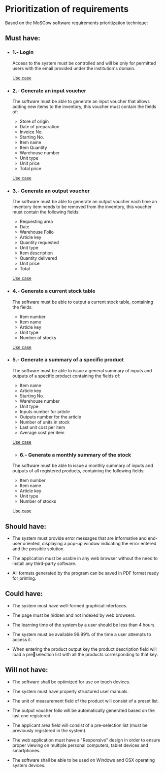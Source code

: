 # Prioritization of requirements

Based on the MoSCow software requirements prioritization technique:

## Must have:

- ### 1.- Login

  Access to the system must be controlled and will be only for permitted users with the email provided under the institution's domain.

  [Use case](./Use%20case%20-%20Login.pdf "Go to the use case")

- ### 2.- Generate an input voucher

  The software must be able to generate an input voucher that allows adding new items
  to the inventory, this voucher must contain the fields of:

  - Store of origin
  - Date of preparation
  - Invoice No.
  - Starting No.
  - Item name
  - Item Quantity
  - Warehouse number
  - Unit type
  - Unit price
  - Total price

  [Use case](./Use%20case%20-%20Generate%20an%20input%20voucher.pdf "Go to the use case")

- ### 3.- Generate an output voucher

  The software must be able to generate an output voucher each time an inventory item needs to be removed from the inventory, this voucher must contain the following fields:

  - Requesting area
  - Date
  - Warehouse Folio
  - Article key
  - Quantity requested
  - Unit type
  - Item description
  - Quantity delivered
  - Unit price
  - Total

  [Use case](./Use%20case%20-%20Generate%20an%20output%20voucher.pdf "Go to the use case")

- ### 4.- Generate a current stock table

  The software must be able to output a current stock table, containing the fields:

  - Item number
  - Item name
  - Article key
  - Unit type
  - Number of stocks

  [Use case](./Use%20case%20-%20Generate%20a%20current%20stock%20table.pdf "Go to the use case")

- ### 5.- Generate a summary of a specific product

  The software must be able to issue a general summary of inputs and outputs of a specific product containing the fields of:

  - Item name
  - Article key
  - Starting No. 
  - Warehouse number
  - Unit type
  - Inputs number for article 
  - Outputs number for the article
  - Number of units in stock
  - Last unit cost per item
  - Average cost per item

  [Use case](./Use%20case%20-%20Generate%20a%20summary%20of%20a%20specific%20product.pdf "Go to the use case")

  - ### 6.- Generate a monthly summary of the stock

  The software must be able to issue a monthly summary of inputs and outputs of all registered products, containing the following fields:

  - Item number
  - Item name
  - Article key
  - Unit type
  - Number of stocks

  [Use case](./Use%20case%20-%20Generate%20a%20monthly%20summary%20of%20the%20stock.pdf "Go to the use case")

## Should have:

- The system must provide error messages that are informative and end-user oriented,
  displaying a pop-up window indicating the error entered and the possible solution.

- The application must be usable in any web browser without the need to install any
  third-party software.

- All formats generated by the program can be saved in PDF format ready for printing.

## Could have:

- The system must have well-formed graphical interfaces.

- The page must be hidden and not indexed by web browsers.

- The learning time of the system by a user should be less than 4 hours.

- The system must be available 99.99% of the time a user attempts to access it.

- When entering the product output key the product description field will load a preselection list with all the products corresponding to that key.

## Will not have:

- The software shall be optimized for use on touch devices.

- The system must have properly structured user manuals.

- The unit of measurement field of the product will consist of a preset list.

- The output voucher folio will be automatically generated based on the last one registered.

- The applicant area field will consist of a pre-selection list (must be previously registered
  in the system).

- The web application must have a "Responsive" design in order to ensure proper viewing
  on multiple personal computers, tablet devices and smartphones.

- The software shall be able to be used on Windows and OSX operating system devices.
